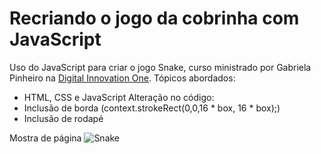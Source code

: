 # Recriando o jogo da cobrinha com JavaScript

Uso do JavaScript para criar o jogo Snake, curso ministrado por Gabriela Pinheiro na [Digital Innovation One](https://www.digitalinnovation.one/ "Digital Innovation One").
Tópicos abordados:
 - HTML, CSS e JavaScript
Alteração no código:
 - Inclusão de borda (context.strokeRect(0,0,16 * box, 16 * box);)
 - Inclusão de rodapé

Mostra de página
![Snake](https://i.imgur.com/BEL8Gh4.png "Snake")
